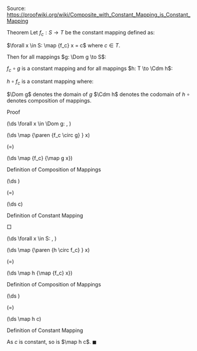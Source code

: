 # 

Source: https://proofwiki.org/wiki/Composite_with_Constant_Mapping_is_Constant_Mapping

Theorem
Let $f_c: S \to T$ be the constant mapping defined as:

$\forall x \in S: \map {f_c} x = c$
where $c \in T$.

Then for all mappings $g: \Dom g \to S$:

$f_c \circ g$ is a constant mapping
and for all mappings $h: T \to \Cdm h$:

$h \circ f_c$ is a constant mapping
where:

$\Dom g$ denotes the domain of $g$
$\Cdm h$ denotes the codomain of $h$
$\circ$ denotes composition of mappings.


Proof









\(\ds \forall x \in \Dom g: \, \)



\(\ds \map {\paren {f_c \circ g} } x\)

\(=\)







\(\ds \map {f_c} {\map g x}\)





Definition of Composition of Mappings














\(\ds \)

\(=\)







\(\ds c\)





Definition of Constant Mapping



$\Box$











\(\ds \forall x \in S: \, \)



\(\ds \map {\paren {h \circ f_c} } x\)

\(=\)







\(\ds \map h {\map {f_c} x}\)





Definition of Composition of Mappings














\(\ds \)

\(=\)







\(\ds \map h c\)





Definition of Constant Mapping



As $c$ is constant, so is $\map h c$.
$\blacksquare$





